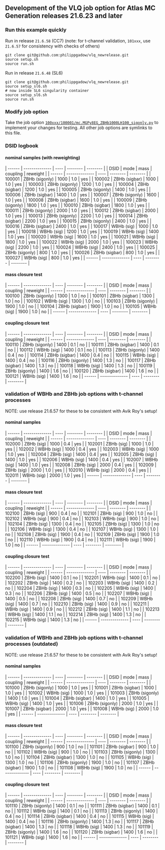 ## Development of the VLQ job option for Atlas MC Generation releases 21.6.23 and later


### Run this example quickly

Run in release `21.6.58` (CC7)  (note: for t-channel validation, `101xxx`, use `21.6.57` for consistency with checks of others)

```
git clone git@github.com:philippgadow/vlq_newrelease.git
source setup.sh
source run.sh
```

Run in release `21.6.48` (SL6)

```
git clone git@github.com:philippgadow/vlq_newrelease.git
source setup_sl6.sh
# now inside SL6 singularity container
source setup_sl6.sh
source run.sh
```

### Modify job option

Take the job option [`100xxx/100001/mc.MGPy8EG_ZBHb1000LH100_sigonly.py`](https://github.com/philippgadow/vlq_newrelease/blob/master/100xxx/100001/mc.MGPy8EG_ZBHb1000LH100_sigonly.py) to implement your changes for testing.
All other job options are symlinks to this file.


### DSID logbook

#### nominal samples (with reweighting)

| ------ | -------------- | ---- | -------- | -------- |
| DSID   | mode           | mass | coupling | reweight |
| ------ | -------------- | ---- | -------- | -------- |
| 100001 | ZBHb (sigonly) | 1000 | 1.0      | yes      |
| 100002 | ZBHb (sigbar)  | 1000 | 1.0      | yes      |
| 100003 | ZBHb (sigonly) | 1200 | 1.0      | yes      |
| 100004 | ZBHb (sigbar)  | 1200 | 1.0      | yes      |
| 100005 | ZBHb (sigonly) | 1400 | 1.0      | yes      |
| 100006 | ZBHb (sigbar)  | 1400 | 1.0      | yes      |
| 100007 | ZBHb (sigonly) | 1600 | 1.0      | yes      |
| 100008 | ZBHb (sigbar)  | 1600 | 1.0      | yes      |
| 100009 | ZBHb (sigonly) | 1800 | 1.0      | yes      |
| 100010 | ZBHb (sigbar)  | 1800 | 1.0      | yes      |
| 100011 | ZBHb (sigonly) | 2000 | 1.0      | yes      |
| 100012 | ZBHb (sigbar)  | 2000 | 1.0      | yes      |
| 100013 | ZBHb (sigonly) | 2200 | 1.0      | yes      |
| 100014 | ZBHb (sigbar)  | 2200 | 1.0      | yes      |
| 100015 | ZBHb (sigonly) | 2400 | 1.0      | yes      |
| 100016 | ZBHb (sigbar)  | 2400 | 1.0      | yes      |
| 100017 | WBHb (sig)     | 1000 | 1.0      | yes      |
| 100018 | WBHb (sig)     | 1200 | 1.0      | yes      |
| 100019 | WBHb (sig)     | 1400 | 1.0      | yes      |
| 100020 | WBHb (sig)     | 1600 | 1.0      | yes      |
| 100021 | WBHb (sig)     | 1800 | 1.0      | yes      |
| 100022 | WBHb (sig)     | 2000 | 1.0      | yes      |
| 100023 | WBHb (sig)     | 2200 | 1.0      | yes      |
| 100024 | WBHb (sig)     | 2400 | 1.0      | yes      |
| 100025 | ZBHb (sigonly) |  800 | 1.0      | yes      |
| 100026 | ZBHb (sigbar)  |  800 | 1.0      | yes      |
| 100027 | WBHb (sig)     |  800 | 1.0      | yes      |
| ------ | -------------- | ---- | -------- | -------- |

#### mass closure test

| ------ | -------------- | ---- | -------- | -------- |
| DSID   | mode           | mass | coupling | reweight |
| ------ | -------------- | ---- | -------- | -------- |
| 100100 | ZBHb (sigonly) | 1300 | 1.0      | no       |
| 100101 | ZBHb (sigbar)  | 1300 | 1.0      | no       |
| 100102 | WBHb (sig)     | 1300 | 1.0      | no       |
| 100103 | ZBHb (sigonly) | 1900 | 1.0      | no       |
| 100104 | ZBHb (sigbar)  | 1900 | 1.0      | no       |
| 100105 | WBHb (sig)     | 1900 | 1.0      | no       |
| ------ | -------------- | ---- | -------- | -------- |

#### coupling closure test

| ------ | -------------- | ---- | -------- | -------- |
| DSID   | mode           | mass | coupling | reweight |
| ------ | -------------- | ---- | -------- | -------- |
| 100110 | ZBHb (sigonly) | 1400 | 0.1      | no       |
| 100111 | ZBHb (sigbar)  | 1400 | 0.1      | no       |
| 100112 | WBHb (sig)     | 1400 | 0.1      | no       |
| 100113 | ZBHb (sigonly) | 1400 | 0.4      | no       |
| 100114 | ZBHb (sigbar)  | 1400 | 0.4      | no       |
| 100115 | WBHb (sig)     | 1400 | 0.4      | no       |
| 100116 | ZBHb (sigonly) | 1400 | 1.3      | no       |
| 100117 | ZBHb (sigbar)  | 1400 | 1.3      | no       |
| 100118 | WBHb (sig)     | 1400 | 1.3      | no       |
| 100119 | ZBHb (sigonly) | 1400 | 1.6      | no       |
| 100120 | ZBHb (sigbar)  | 1400 | 1.6      | no       |
| 100121 | WBHb (sig)     | 1400 | 1.6      | no       |
| ------ | -------------- | ---- | -------- | -------- |


### validation of WBHb and ZBHb job options with t-channel processes

NOTE: use release 21.6.57 for these to be consistent with Avik Roy's setup!

#### nominal samples

| ------ | -------------- | ---- | -------- | -------- |
| DSID   | mode           | mass | coupling | reweight |
| ------ | -------------- | ---- | -------- | -------- |
| 102000 | ZBHb (sig)     | 1000 | 0.4      | yes      |
| 102001 | ZBHb (sig)     | 1000 | 1.0      | yes      |
| 102002 | WBHb (sig)     | 1000 | 0.4      | yes      |
| 102003 | WBHb (sig)     | 1000 | 1.0      | yes      |
| 102004 | ZBHb (sig)     | 1400 | 0.4      | yes      |
| 102005 | ZBHb (sig)     | 1400 | 1.0      | yes      |
| 102006 | WBHb (sig)     | 1400 | 0.4      | yes      |
| 102007 | WBHb (sig)     | 1400 | 1.0      | yes      |
| 102008 | ZBHb (sig)     | 2000 | 0.4      | yes      |
| 102009 | ZBHb (sig)     | 2000 | 1.0      | yes      |
| 102010 | WBHb (sig)     | 2000 | 0.4      | yes      |
| 102011 | WBHb (sig)     | 2000 | 1.0      | yes      |
| ------ | -------------- | ---- | -------- | -------- |

#### mass closure test

| ------ | -------------- | ---- | -------- | -------- |
| DSID   | mode           | mass | coupling | reweight |
| ------ | -------------- | ---- | -------- | -------- |
| 102100 | ZBHb (sig)     |  900 | 0.4      | no       |
| 102101 | ZBHb (sig)     |  900 | 1.0      | no       |
| 102102 | WBHb (sig)     |  900 | 0.4      | no       |
| 102103 | WBHb (sig)     |  900 | 1.0      | no       |
| 102104 | ZBHb (sig)     | 1300 | 0.4      | no       |
| 102105 | ZBHb (sig)     | 1300 | 1.0      | no       |
| 102106 | WBHb (sig)     | 1300 | 0.4      | no       |
| 102107 | WBHb (sig)     | 1300 | 1.0      | no       |
| 102108 | ZBHb (sig)     | 1900 | 0.4      | no       |
| 102109 | ZBHb (sig)     | 1900 | 1.0      | no       |
| 102110 | WBHb (sig)     | 1900 | 0.4      | no       |
| 102111 | WBHb (sig)     | 1900 | 1.0      | no       |
| ------ | -------------- | ---- | -------- | -------- |

#### coupling closure test

| ------ | -------------- | ---- | -------- | -------- |
| DSID   | mode           | mass | coupling | reweight |
| ------ | -------------- | ---- | -------- | -------- |
| 102200 | ZBHb (sig)     | 1400 | 0.1      | no       |
| 102201 | WBHb (sig)     | 1400 | 0.1      | no       |
| 102202 | ZBHb (sig)     | 1400 | 0.2      | no       |
| 102203 | WBHb (sig)     | 1400 | 0.2      | no       |
| 102204 | ZBHb (sig)     | 1400 | 0.3      | no       |
| 102205 | WBHb (sig)     | 1400 | 0.3      | no       |
| 102206 | ZBHb (sig)     | 1400 | 0.5      | no       |
| 102207 | WBHb (sig)     | 1400 | 0.5      | no       |
| 102208 | ZBHb (sig)     | 1400 | 0.7      | no       |
| 102209 | WBHb (sig)     | 1400 | 0.7      | no       |
| 102210 | ZBHb (sig)     | 1400 | 0.9      | no       |
| 102211 | WBHb (sig)     | 1400 | 0.9      | no       |
| 102212 | ZBHb (sig)     | 1400 | 1.1      | no       |
| 102213 | WBHb (sig)     | 1400 | 1.1      | no       |
| 102214 | ZBHb (sig)     | 1400 | 1.3      | no       |
| 102215 | WBHb (sig)     | 1400 | 1.3      | no       |
| ------ | -------------- | ---- | -------- | -------- |



### validation of WBHb and ZBHb job options with t-channel processes (outdated)

NOTE: use release 21.6.57 for these to be consistent with Avik Roy's setup!

#### nominal samples

| ------ | -------------- | ---- | -------- | -------- |
| DSID   | mode           | mass | coupling | reweight |
| ------ | -------------- | ---- | -------- | -------- |
| 101000 | ZBHb (sigonly) | 1000 | 1.0      | yes      |
| 101001 | ZBHb (sigbar)  | 1000 | 1.0      | yes      |
| 101002 | WBHb (sig)     | 1000 | 1.0      | yes      |
| 101003 | ZBHb (sigonly) | 1400 | 1.0      | yes      |
| 101004 | ZBHb (sigbar)  | 1400 | 1.0      | yes      |
| 101005 | WBHb (sig)     | 1400 | 1.0      | yes      |
| 101006 | ZBHb (sigonly) | 2000 | 1.0      | yes      |
| 101007 | ZBHb (sigbar)  | 2000 | 1.0      | yes      |
| 101008 | WBHb (sig)     | 2000 | 1.0      | yes      |
| ------ | -------------- | ---- | -------- | -------- |

#### mass closure test

| ------ | -------------- | ---- | -------- | -------- |
| DSID   | mode           | mass | coupling | reweight |
| ------ | -------------- | ---- | -------- | -------- |
| 101100 | ZBHb (sigonly) |  900 | 1.0      | no       |
| 101101 | ZBHb (sigbar)  |  900 | 1.0      | no       |
| 101102 | WBHb (sig)     |  900 | 1.0      | no       |
| 101103 | ZBHb (sigonly) | 1300 | 1.0      | no       |
| 101104 | ZBHb (sigbar)  | 1300 | 1.0      | no       |
| 101105 | WBHb (sig)     | 1300 | 1.0      | no       |
| 101106 | ZBHb (sigonly) | 1900 | 1.0      | no       |
| 101107 | ZBHb (sigbar)  | 1900 | 1.0      | no       |
| 101108 | WBHb (sig)     | 1900 | 1.0      | no       |
| ------ | -------------- | ---- | -------- | -------- |

#### coupling closure test

| ------ | -------------- | ---- | -------- | -------- |
| DSID   | mode           | mass | coupling | reweight |
| ------ | -------------- | ---- | -------- | -------- |
| 101110 | ZBHb (sigonly) | 1400 | 0.1      | no       |
| 101111 | ZBHb (sigbar)  | 1400 | 0.1      | no       |
| 101112 | WBHb (sig)     | 1400 | 0.1      | no       |
| 101113 | ZBHb (sigonly) | 1400 | 0.4      | no       |
| 101114 | ZBHb (sigbar)  | 1400 | 0.4      | no       |
| 101115 | WBHb (sig)     | 1400 | 0.4      | no       |
| 101116 | ZBHb (sigonly) | 1400 | 1.3      | no       |
| 101117 | ZBHb (sigbar)  | 1400 | 1.3      | no       |
| 101118 | WBHb (sig)     | 1400 | 1.3      | no       |
| 101119 | ZBHb (sigonly) | 1400 | 1.6      | no       |
| 101120 | ZBHb (sigbar)  | 1400 | 1.6      | no       |
| 101121 | WBHb (sig)     | 1400 | 1.6      | no       |
| ------ | -------------- | ---- | -------- | -------- |
